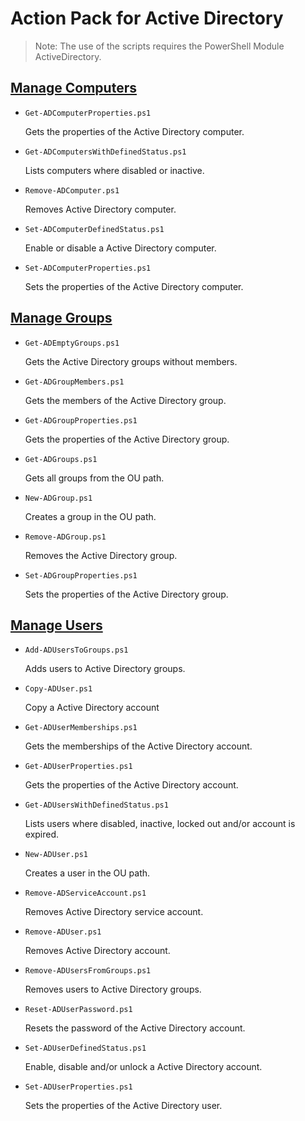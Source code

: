 # Action Pack for Active Directory

> Note: The use of the scripts requires the PowerShell Module ActiveDirectory.

## [Manage Computers](./Computers)

+ `Get-ADComputerProperties.ps1`

  Gets the properties of the Active Directory computer.

+ `Get-ADComputersWithDefinedStatus.ps1`

  Lists computers where disabled or inactive.

+ `Remove-ADComputer.ps1`

  Removes Active Directory computer.

+ `Set-ADComputerDefinedStatus.ps1`

  Enable or disable a Active Directory computer.

+ `Set-ADComputerProperties.ps1`

  Sets the properties of the Active Directory computer.

## [Manage Groups](./Groups)

+ `Get-ADEmptyGroups.ps1`

  Gets the Active Directory groups without members.

+ `Get-ADGroupMembers.ps1`

  Gets the members of the Active Directory group.

+ `Get-ADGroupProperties.ps1`

  Gets the properties of the Active Directory group.

+ `Get-ADGroups.ps1`

  Gets all groups from the OU path.

+ `New-ADGroup.ps1`

  Creates a group in the OU path.

+ `Remove-ADGroup.ps1`

   Removes the Active Directory group.

+ `Set-ADGroupProperties.ps1`

  Sets the properties of the Active Directory group.

## [Manage Users](./Users)

+ `Add-ADUsersToGroups.ps1`

  Adds users to Active Directory groups.

+ `Copy-ADUser.ps1`

  Copy a Active Directory account

+ `Get-ADUserMemberships.ps1`

  Gets the memberships of the Active Directory account.

+ `Get-ADUserProperties.ps1`

  Gets the properties of the Active Directory account.

+ `Get-ADUsersWithDefinedStatus.ps1`

  Lists users where disabled, inactive, locked out and/or account is expired.

+ `New-ADUser.ps1`

  Creates a user in the OU path.

+ `Remove-ADServiceAccount.ps1`

  Removes Active Directory service account.

+ `Remove-ADUser.ps1`

  Removes Active Directory account.

+ `Remove-ADUsersFromGroups.ps1`

  Removes users to Active Directory groups.

+ `Reset-ADUserPassword.ps1`

  Resets the password of the Active Directory account.

+ `Set-ADUserDefinedStatus.ps1`

  Enable, disable and/or unlock a Active Directory account.

+ `Set-ADUserProperties.ps1`

  Sets the properties of the Active Directory user.
